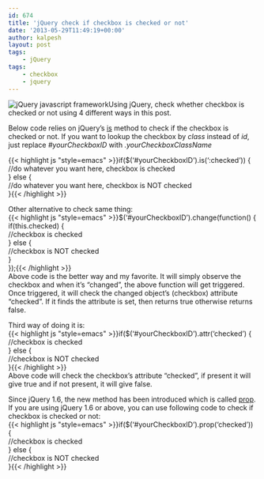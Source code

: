```yaml
---
id: 674
title: 'jQuery check if checkbox is checked or not'
date: '2013-05-29T11:49:19+00:00'
author: kalpesh
layout: post
tags:
    - jQuery
tags:
    - checkbox
    - jquery
---
```


![jQuery javascript framework](http://ka.lpe.sh/wp-content/uploads/2013/06/jquery-logo.png)Using jQuery, check whether checkbox is checked or not using 4 different ways in this post.

Below code relies on jQuery’s [is](http://api.jquery.com/is/ "jQuery is method") method to check if the checkbox is checked or not. If you want to lookup the checkbox by *class* instead of *id*, just replace *\#yourCheckboxID* with *.yourCheckboxClassName*

{{< highlight js "style=emacs" >}}if($(‘#yourCheckboxID’).is(‘:checked’)) {  
 //do whatever you want here, checkbox is checked  
} else {  
 //do whatever you want here, checkbox is NOT checked  
}{{< /highlight >}}

Other alternative to check same thing:  
{{< highlight js "style=emacs" >}}$(‘#yourCheckboxID’).change(function() {  
 if(this.checked) {  
 //checkbox is checked  
 } else {  
 //checkbox is NOT checked  
 }  
});{{< /highlight >}}  
Above code is the better way and my favorite. It will simply observe the checkbox and when it’s “changed”, the above function will get triggered. Once triggered, it will check the changed object’s (checkbox) attribute “checked”. If it finds the attribute is set, then returns true otherwise returns false.

Third way of doing it is:  
{{< highlight js "style=emacs" >}}if($(‘#yourCheckboxID’).attr(‘checked’) {  
 //checkbox is checked  
} else {  
 //checkbox is NOT checked  
}{{< /highlight >}}  
Above code will check the checkbox’s attribute “checked”, if present it will give true and if not present, it will give false.

Since jQuery 1.6, the new method has been introduced which is called [prop](http://api.jquery.com/prop/ "jQuery prop method"). If you are using jQuery 1.6 or above, you can use following code to check if checkbox is checked or not:  
{{< highlight js "style=emacs" >}}if($(‘#yourCheckboxID’).prop(‘checked’)) {  
 //checkbox is checked  
} else {  
 //checkbox is NOT checked  
}{{< /highlight >}}